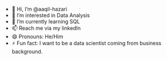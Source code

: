- 👋 Hi, I’m @aaqil-hazari
- 👀 I’m interested in Data Analysis
- 🌱 I’m currently learning SQL
- 📫 Reach me via my linkedIn
- 😄 Pronouns: He/Him
- ⚡ Fun fact: I want to be a data scientist coming from business background.

<!---
aaqil-hazari/aaqil-hazari is a ✨ special ✨ repository because its `README.md` (this file) appears on your GitHub profile.
You can click the Preview link to take a look at your changes.
--->
